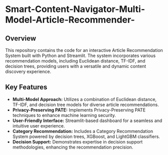 # Smart-Content-Navigator-Multi-Model-Article-Recommender-

## Overview

This repository contains the code for an interactive Article Recommendation System built with Python and Streamlit. The system incorporates various recommendation models, including Euclidean distance, TF-IDF, and decision trees, providing users with a versatile and dynamic content discovery experience.

## Key Features

- **Multi-Model Approach:** Utilizes a combination of Euclidean distance, TF-IDF, and decision tree models for diverse article recommendations.
- **Privacy-Preserving PATE:** Implements Privacy-Preserving PATE techniques to enhance machine learning security.
- **User-Friendly Interface:** Streamlit-based dashboard for a seamless and intuitive user experience.
- **Category Recommendation:** Includes a Category Recommendation System powered by decision trees, XGBoost, and LightGBM classifiers.
- **Decision Support:** Demonstrates expertise in decision support methodologies, enhancing the recommendation precision.


 
